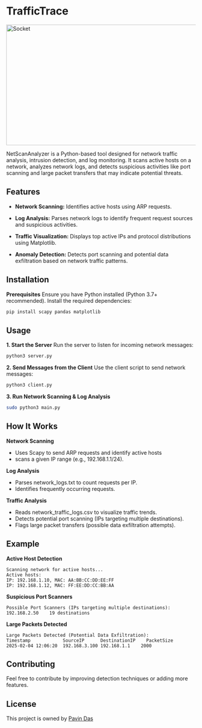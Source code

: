 
# TrafficTrace

<img src="https://socialify.git.ci/PavinDas/TrafficTrace/image?description=1&font=KoHo&language=1&name=1&owner=1&pattern=Solid&theme=Dark" alt="Socket" width="640" height="320" />


NetScanAnalyzer is a Python-based tool designed for network traffic analysis, intrusion detection, and log monitoring. It scans active hosts on a network, analyzes network logs, and detects suspicious activities like port scanning and large packet transfers that may indicate potential threats.



## Features

- **Network Scanning:** Identifies active hosts using ARP requests.

- **Log Analysis:** Parses network logs to identify frequent request sources and suspicious activities.

- **Traffic Visualization:** Displays top active IPs and protocol distributions using Matplotlib.

- **Anomaly Detection:** Detects port scanning and potential data exfiltration based on network traffic patterns.


## Installation

**Prerequisites**
Ensure you have Python installed (Python 3.7+ recommended). Install the required dependencies:

```bash
pip install scapy pandas matplotlib
```

    
## Usage

**1. Start the Server**
Run the server to listen for incoming network messages:
```bash
python3 server.py
```
**2. Send Messages from the Client**
Use the client script to send network messages:
```bash
python3 client.py
```
**3. Run Network Scanning & Log Analysis**
```bash 
sudo python3 main.py
```

## How It Works


**Network Scanning**
- Uses Scapy to send ARP requests and identify active hosts
- scans a given IP range (e.g., 192.168.1.1/24).

**Log Analysis**

- Parses network_logs.txt to count requests per IP.
- Identifies frequently occurring requests.

**Traffic Analysis**
- Reads network_traffic_logs.csv to visualize traffic trends.
- Detects potential port scanning (IPs targeting multiple destinations).
- Flags large packet transfers (possible data exfiltration attempts).


## Example

**Active Host Detection**
```
Scanning network for active hosts...
Active hosts:
IP: 192.168.1.10, MAC: AA:BB:CC:DD:EE:FF
IP: 192.168.1.12, MAC: FF:EE:DD:CC:BB:AA
```

**Suspicious Port Scanners**
```
Possible Port Scanners (IPs targeting multiple destinations):
192.168.2.50    19 destinations
```

**Large Packets Detected**
```
Large Packets Detected (Potential Data Exfiltration):
Timestamp            SourceIP      DestinationIP    PacketSize
2025-02-04 12:06:20  192.168.3.100 192.168.1.1    2000
```

## Contributing

Feel free to contribute by improving detection techniques or adding more features.
## License

This project is owned by [Pavin Das](https://github.com/PavinDas)



